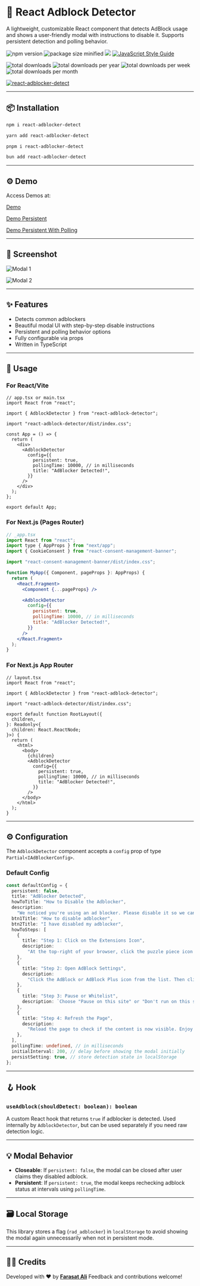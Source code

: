 # 📛 React Adblock Detector

A lightweight, customizable React component that detects AdBlock usage and shows a user-friendly modal with instructions to disable it. Supports persistent detection and polling behavior.

![npm version](https://img.shields.io/npm/v/react-adblocker-detect.svg)
![package size minified](https://img.shields.io/bundlephobia/min/react-adblocker-detect?style=plastic)
[![](https://data.jsdelivr.com/v1/package/npm/react-adblocker-detect/badge)](https://www.jsdelivr.com/package/npm/react-adblocker-detect)
[![JavaScript Style Guide](https://img.shields.io/badge/code_style-standard-brightgreen.svg)](https://standardjs.com)

![total downloads](https://img.shields.io/npm/dt/react-adblocker-detect.svg)
![total downloads per year](https://img.shields.io/npm/dy/react-adblocker-detect.svg)
![total downloads per week](https://img.shields.io/npm/dw/react-adblocker-detect.svg)
![total downloads per month](https://img.shields.io/npm/dm/react-adblocker-detect.svg)

[download-image]: https://img.shields.io/npm/dm/react-adblocker-detect.svg
[download-url]: https://npmjs.org/package/react-adblocker-detect

[![react-adblocker-detect](https://nodei.co/npm/react-adblocker-detect.png)](https://npmjs.org/package/react-adblocker-detect)

---

## 📦 Installation

```bash
npm i react-adblocker-detect

yarn add react-adblocker-detect

pnpm i react-adblocker-detect

bun add react-adblocker-detect
```

---

## ⚙️ Demo

Access Demos at:

[Demo](https://react-adblocker-detect.vercel.app/)

[Demo Persistent](https://react-adblocker-detect.vercel.app/persistent)

[Demo Persistent With Polling](https://react-adblocker-detect.vercel.app/persistent-with-polling)

---

## 📸 Screenshot

![Modal 1](https://github.com/faraasat/react-adblocker-detect/blob/main/images/modal1.jpg)

![Modal 2](https://github.com/faraasat/react-adblocker-detect/blob/main/images/modal2.jpg)

---

## ✨ Features

- Detects common adblockers
- Beautiful modal UI with step-by-step disable instructions
- Persistent and polling behavior options
- Fully configurable via props
- Written in TypeScript

---

## 🚀 Usage

### For React/Vite

```tsx
// app.tsx or main.tsx
import React from "react";

import { AdblockDetector } from "react-adblock-detector";

import "react-adblock-detector/dist/index.css";

const App = () => {
  return (
    <div>
      <AdblockDetector
        config={{
          persistent: true,
          pollingTime: 10000, // in milliseconds
          title: "AdBlocker Detected!",
        }}
      />
    </div>
  );
};

export default App;
```

### For Next.js (Pages Router)

```jsx
// _app.tsx
import React from "react";
import type { AppProps } from "next/app";
import { CookieConsent } from "react-consent-management-banner";

import "react-consent-management-banner/dist/index.css";

function MyApp({ Component, pageProps }: AppProps) {
  return (
    <React.Fragment>
      <Component {...pageProps} />

      <AdblockDetector
        config={{
          persistent: true,
          pollingTime: 10000, // in milliseconds
          title: "AdBlocker Detected!",
        }}
      />
    </React.Fragment>
  );
}
```

### For Next.js App Router

```tsx
// layout.tsx
import React from "react";

import { AdblockDetector } from "react-adblock-detector";

import "react-adblock-detector/dist/index.css";

export default function RootLayout({
  children,
}: Readonly<{
  children: React.ReactNode;
}>) {
  return (
    <html>
      <body>
        {children}
        <AdblockDetector
          config={{
            persistent: true,
            pollingTime: 10000, // in milliseconds
            title: "AdBlocker Detected!",
          }}
        />
      </body>
    </html>
  );
}
```

---

## ⚙️ Configuration

The `AdblockDetector` component accepts a `config` prop of type `Partial<IAdBlockerConfig>`.

### Default Config

```ts
const defaultConfig = {
  persistent: false,
  title: "AdBlocker Detected",
  howToTitle: "How to Disable the Adblocker",
  description:
    "We noticed you're using an ad blocker. Please disable it so we can keep the site running.",
  btn1Title: "How to disable adblocker",
  btn2Title: "I have disabled my adblocker",
  howToSteps: [
    {
      title: "Step 1: Click on the Extensions Icon",
      description:
        "At the top-right of your browser, click the puzzle piece icon to see all extensions.",
    },
    {
      title: "Step 2: Open AdBlock Settings",
      description:
        "Click the AdBlock or AdBlock Plus icon from the list. Then click the settings gear or options.",
    },
    {
      title: "Step 3: Pause or Whitelist",
      description: `Choose "Pause on this site" or "Don't run on this site" depending on your extension.`,
    },
    {
      title: "Step 4: Refresh the Page",
      description:
        "Reload the page to check if the content is now visible. Enjoy the experience!",
    },
  ],
  pollingTime: undefined, // in milliseconds
  initialInterval: 200, // delay before showing the modal initially
  persistSetting: true, // store detection state in localStorage
};
```

---

## 🪝 Hook

### `useAdblock(shouldDetect: boolean): boolean`

A custom React hook that returns `true` if adblocker is detected. Used internally by `AdblockDetector`, but can be used separately if you need raw detection logic.

---

## 💡 Modal Behavior

- **Closeable**: If `persistent: false`, the modal can be closed after user claims they disabled adblock.
- **Persistent**: If `persistent: true`, the modal keeps rechecking adblock status at intervals using `pollingTime`.

---

## 🗃 Local Storage

This library stores a flag (`rad_adblocker`) in `localStorage` to avoid showing the modal again unnecessarily when not in persistent mode.

---

## 🧑‍🎓 Credits

Developed with ❤️ by **[Farasat Ali](https://github.com/faraasat)**
Feedback and contributions welcome!
